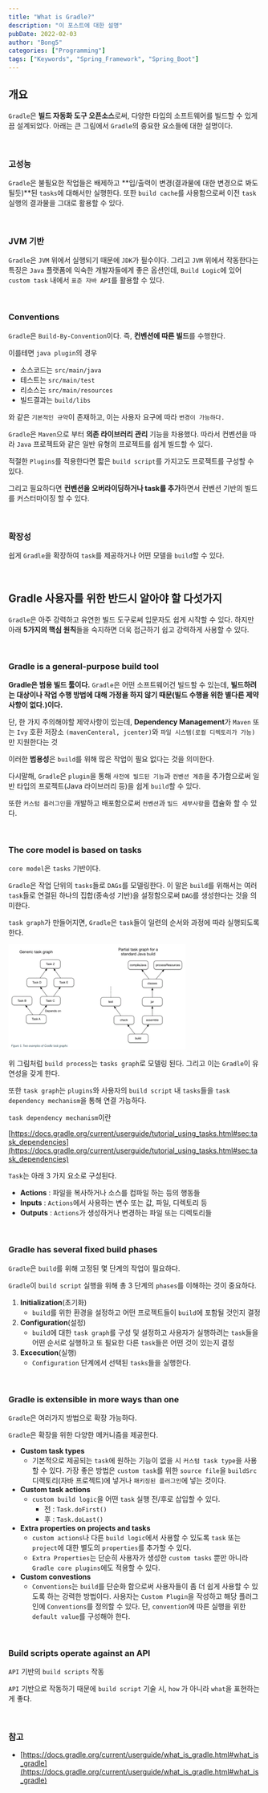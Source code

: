 ```yaml
---
title: "What is Gradle?"
description: "이 포스트에 대한 설명"
pubDate: 2022-02-03
author: "Bong5"
categories: ["Programming"]
tags: ["Keywords", "Spring_Framework", "Spring_Boot"]
---
```



## 개요

`Gradle`은 **빌드 자동화 도구 오픈소스**로써, 다양한 타입의 소프트웨어를 빌드할 수 있게끔 설계되었다. 아래는 큰 그림에서 `Gradle`의 중요한 요소들에 대한 설명이다.

<br>

### 고성능

`Gradle`은 불필요한 작업들은 배제하고 **입/출력이 변경(결과물에 대한 변경으로 봐도 될듯)**된 `tasks`에 대해서만 실행한다. 또한 `build cache`를 사용함으로써 이전 `task` 실행의 결과물을 그대로 활용할 수 있다.

<br>

### JVM 기반

`Gradle`은 `JVM` 위에서 실행되기 때문에 `JDK`가 필수이다. 그리고 `JVM` 위에서 작동한다는 특징은 `Java` 플랫폼에 익숙한 개발자들에게 좋은 옵션인데, `Build Logic`에 있어 `custom task` 내에서 `표준 자바 API`를 활용할 수 있다.

<br>

### Conventions

`Gradle`은 `Build-By-Convention`이다. 즉, **컨벤션에 따른 빌드**를 수행한다.

이를테면 `java plugin`의 경우

- 소스코드는 `src/main/java`
- 테스트는 `src/main/test`
- 리소스는 `src/main/resources`
- 빌드결과는 `build/libs`

와 같은 `기본적인 규약`이 존재하고, 이는 사용자 요구에 따라 `변경이 가능하다.`

`Gradle`은 `Maven`으로 부터 **의존 라이브러리 관리** 기능을 차용했다. 따라서 컨벤션을 따라 `Java` 프로젝트와 같은 일반 유형의 프로젝트를 쉽게 빌드할 수 있다.

적절한 `Plugins`를 적용한다면 짧은 `build script`를 가지고도 프로젝트를 구성할 수 있다.

그리고 필요하다면 **컨벤션을 오버라이딩하거나 task를 추가**하면서 컨벤션 기반의 빌드를 커스터마이징 할 수 있다.

<br>

### 확장성

쉽게 `Gradle`을 확장하여 `task`를 제공하거나 어떤 모델을 `build`할 수 있다.

<br>

## Gradle 사용자를 위한 반드시 알아야 할 다섯가지

`Gradle`은 아주 강력하고 유연한 빌드 도구로써 입문자도 쉽게 시작할 수 있다. 하지만 아래 **5가지의 핵심 원칙**들을 숙지하면 더욱 접근하기 쉽고 강력하게 사용할 수 있다.

<br>

### Gradle is a general-purpose build tool

**Gradle은 범용 빌드 툴이다.** `Gradle`은 어떤 소프트웨어건 빌드할 수 있는데, **빌드하려는 대상이나 작업 수행 방법에 대해 가정을 하지 않기 때문(빌드 수행을 위한 별다른 제약 사항이 없다.)이다.**

단, 한 가지 주의해야할 제약사항이 있는데, **Dependency Management**가 `Maven` 또는 `Ivy` 호환 저장소 `(mavenCenteral, jcenter)`와 `파일 시스템(로컬 디렉토리가 가능)`만 지원한다는 것

이러한 **범용성**은 `build`를 위해 많은 작업이 필요 없다는 것을 의미한다.

다시말해, `Gradle`은 `plugin`을 통해 `사전에 빌드된 기능`과 `컨벤션 계층`을 추가함으로써 일반 타입의 프로젝트(Java 라이브러리 등)을 쉽게 `build`할 수 있다.

또한 `커스텀 플러그인`을 개발하고 배포함으로써 `컨벤션`과 `빌드 세부사항`을 캡슐화 할 수 있다.

<br>

### The core model is based on tasks

`core model`은 `tasks` 기반이다.

`Gradle`은 작업 단위의 `tasks`들로 `DAGs`를 모델링한다. 이 말은 `build`를 위해서는 여러 `task`들로 연결된 하나의 집합(종속성 기반)을 설정함으로써 `DAG`를 생성한다는 것을 의미한다.

`task graph`가 만들어지면, `Gradle`은  `task`들이 일련의 순서와 과정에 따라 실행되도록 한다.

<img src="/assets/img/gradle3.GIF" width="70%" height="auto" >

위 그림처럼 `build process`는 `tasks graph`로 모델링 된다. 그리고 이는 `Gradle`이 유연성을 갖게 한다.

또한 `task graph`는 `plugins`와 사용자의 `build script` 내 `tasks`들을 `task dependency mechanism`을 통해 연결 가능하다.

`task dependency mechanism`이란

[https://docs.gradle.org/current/userguide/tutorial_using_tasks.html#sec:task_dependencies](https://docs.gradle.org/current/userguide/tutorial_using_tasks.html#sec:task_dependencies)

`Task`는 아래 3 가지 요소로 구성된다.

- **Actions** : 파일을 복사하거나 소스를 컴파일 하는 등의 행동들
- **Inputs** : `Actions`에서 사용하는 변수 또는 값, 파일, 디렉토리 등
- **Outputs** : `Actions`가 생성하거나 변경하는 파일 또는 디렉토리들

<br>

### Gradle has several fixed build phases

`Gradle`은 `build`를 위해 고정된 몇 단계의 작업이 필요하다.

`Gradle`이 `build script` 실행을 위해 총 3 단계의 `phases`를 이해하는 것이 중요하다.

1. **Initialization**(초기화)
    - `build`를 위한 환경을 설정하고 어떤 프로젝트들이 `build`에 포함될 것인지 결정
2. **Configuration**(설정)
    - `build`에 대한 `task graph`를 구성 및 설정하고 사용자가 실행하려는 `task`들을 어떤 순서로 실행하고 또 필요한 다른 `task`들은 어떤 것이 있는지 결정
3. **Excecution**(실행)
    - `Configuration` 단계에서 선택된 `tasks`들을 실행한다.

<br>

### Gradle is extensible in more ways than one

`Gradle`은 여러가지 방법으로 확장 가능하다.

`Gradle`은 확장을 위한 다양한 메커니즘을 제공한다.

- **Custom task types**
    - 기본적으로 제공되는 `task`에 원하는 기능이 없을 시 `커스텀 task type`을 사용할 수 있다. 가장 좋은 방법은 `custom task`를 위한 `source file`을 `buildSrc` 디렉토리(자바 프로젝트)에 넣거나 `패키징된 플러그인`에 넣는 것이다.
- **Custom task actions**
    - `custom build logic`을 어떤 `task` 실행 전/후로 삽입할 수 있다.
        - 전 : `Task.doFirst()`
        - 후 : `Task.doLast()`
- **Extra properties on projects and tasks**
    - `custom actions`나 다른 `build logic`에서 사용할 수 있도록 `task` 또는 `project`에 대한 별도의 `properties`를 추가할 수 있다.
    - `Extra Properties`는 단순히 사용자가 생성한 `custom tasks` 뿐만 아니라 `Gradle core plugins`에도 적용할 수 있다.
- **Custom convestions**
    - `Conventions`는 `build`를 단순화 함으로써 사용자들이 좀 더 쉽게 사용할 수 있도록 하는 강력한 방법이다. 사용자는 `Custom Plugin`을 작성하고 해당 플러그인에 `Conventions`를 정의할 수 있다. 단, `convention`에 따른 실행을 위한 `default value`를 구성해야 한다.

<br>

### Build scripts operate against an API

`API` 기반의 `build scripts` 작동

`API` 기반으로 작동하기 때문에 `build script` 기술 시, `how` 가 아니라 `what`을 표현하는게 좋다.

<br>

### 참고

- [https://docs.gradle.org/current/userguide/what_is_gradle.html#what_is_gradle](https://docs.gradle.org/current/userguide/what_is_gradle.html#what_is_gradle)